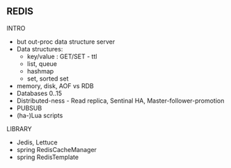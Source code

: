 REDIS
-
INTRO
 - but out-proc data structure server
 - Data structures:
    - key/value : GET/SET - ttl
    - list, queue
    - hashmap
    - set, sorted set
 - memory, disk, AOF vs RDB
 - Databases 0..15
 - Distributed-ness - Read replica, Sentinal HA, Master-follower-promotion
 - PUBSUB
 - (ha-)Lua scripts
   
LIBRARY
 - Jedis, Lettuce
 - spring RedisCacheManager
 - spring RedisTemplate

